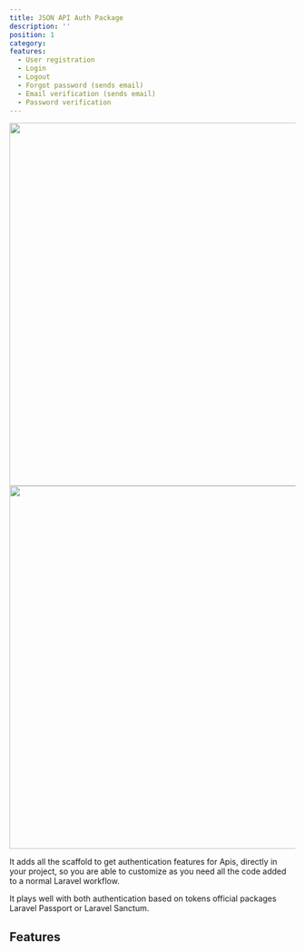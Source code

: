 ```yaml
---
title: JSON API Auth Package
description: ''
position: 1
category: 
features:
  - User registration
  - Login
  - Logout
  - Forgot password (sends email)
  - Email verification (sends email)
  - Password verification
---
```


<img src="https://banners.beyondco.de/Json%20Api%20Auth.png?theme=light&packageManager=composer+require&packageName=arielmejiadev%2Fjson-api-auth&pattern=bubbles&style=style_1&description=Authentication+scaffold+for+Json+Apis&md=1&showWatermark=0&fontSize=125px&images=https%3A%2F%2Flaravel.com%2Fimg%2Flogomark.min.svg" class="light-img" width="1280" height="640" alt=""/>

<img src="https://banners.beyondco.de/Json%20Api%20Auth.png?theme=dark&packageManager=composer+require&packageName=arielmejiadev%2Fjson-api-auth&pattern=bubbles&style=style_1&description=Authentication+scaffold+for+Json+Apis&md=1&showWatermark=0&fontSize=100px&images=https%3A%2F%2Flaravel.com%2Fimg%2Flogomark.min.svg" class="dark-img" width="1280" height="640" alt=""/>


It adds all the scaffold to get authentication features for Apis, directly in your project, so you are able to customize as you need all the code added to a normal Laravel workflow.

It plays well with both authentication based on tokens official packages Laravel Passport or Laravel Sanctum.


## Features

<list :items="features"></list>
